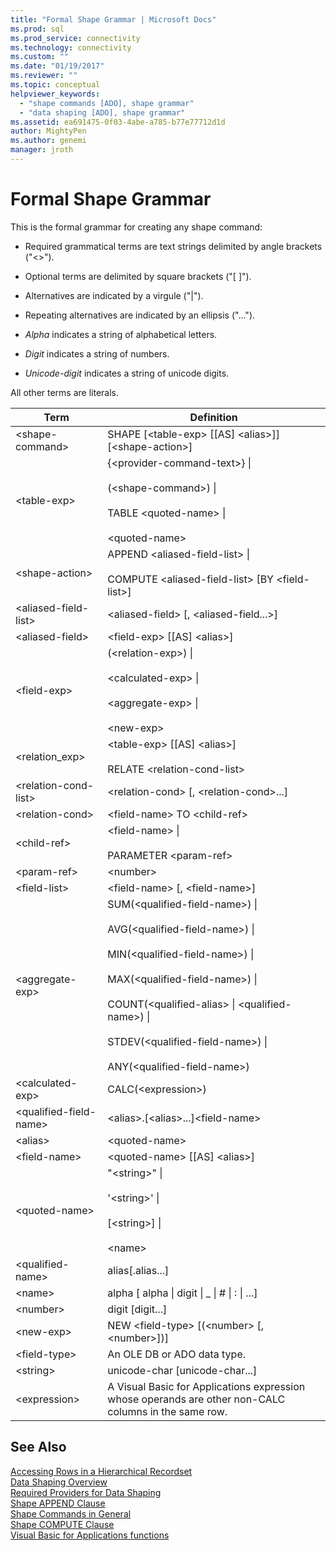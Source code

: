 ```yaml
---
title: "Formal Shape Grammar | Microsoft Docs"
ms.prod: sql
ms.prod_service: connectivity
ms.technology: connectivity
ms.custom: ""
ms.date: "01/19/2017"
ms.reviewer: ""
ms.topic: conceptual
helpviewer_keywords: 
  - "shape commands [ADO], shape grammar"
  - "data shaping [ADO], shape grammar"
ms.assetid: ea691475-0f03-4abe-a785-b77e77712d1d
author: MightyPen
ms.author: genemi
manager: jroth
---
```

# Formal Shape Grammar
This is the formal grammar for creating any shape command:  
  
-   Required grammatical terms are text strings delimited by angle brackets ("<>").  
  
-   Optional terms are delimited by square brackets ("[ ]").  
  
-   Alternatives are indicated by a virgule ("&#124;").  
  
-   Repeating alternatives are indicated by an ellipsis ("...").  
  
-   *Alpha* indicates a string of alphabetical letters.  
  
-   *Digit* indicates a string of numbers.  
  
-   *Unicode-digit* indicates a string of unicode digits.  
  
 All other terms are literals.  
  
|Term|Definition|  
|----------|----------------|  
|\<shape-command>|SHAPE [\<table-exp> [[AS] \<alias>]][\<shape-action>]|  
|\<table-exp>|{\<provider-command-text>} &#124;<br /><br /> (\<shape-command>) &#124;<br /><br /> TABLE \<quoted-name> &#124;<br /><br /> \<quoted-name>|  
|\<shape-action>|APPEND \<aliased-field-list> &#124;<br /><br /> COMPUTE \<aliased-field-list> [BY \<field-list>]|  
|\<aliased-field-list>|\<aliased-field> [, \<aliased-field...>]|  
|\<aliased-field>|\<field-exp> [[AS] \<alias>]|  
|\<field-exp>|(\<relation-exp>) &#124;<br /><br /> \<calculated-exp> &#124;<br /><br /> \<aggregate-exp> &#124;<br /><br /> \<new-exp>|  
|<relation_exp>|\<table-exp> [[AS] \<alias>]<br /><br /> RELATE \<relation-cond-list>|  
|\<relation-cond-list>|\<relation-cond> [, \<relation-cond>...]|  
|\<relation-cond>|\<field-name> TO \<child-ref>|  
|\<child-ref>|\<field-name> &#124;<br /><br /> PARAMETER \<param-ref>|  
|\<param-ref>|\<number>|  
|\<field-list>|\<field-name> [, \<field-name>]|  
|\<aggregate-exp>|SUM(\<qualified-field-name>) &#124;<br /><br /> AVG(\<qualified-field-name>) &#124;<br /><br /> MIN(\<qualified-field-name>) &#124;<br /><br /> MAX(\<qualified-field-name>) &#124;<br /><br /> COUNT(\<qualified-alias> &#124; \<qualified-name>) &#124;<br /><br /> STDEV(\<qualified-field-name>) &#124;<br /><br /> ANY(\<qualified-field-name>)|  
|\<calculated-exp>|CALC(\<expression>)|  
|\<qualified-field-name>|\<alias>.[\<alias>...]\<field-name>|  
|\<alias>|\<quoted-name>|  
|\<field-name>|\<quoted-name> [[AS] \<alias>]|  
|\<quoted-name>|"\<string>" &#124;<br /><br /> '\<string>' &#124;<br /><br /> [\<string>] &#124;<br /><br /> \<name>|  
|\<qualified-name>|alias[.alias...]|  
|\<name>|alpha [ alpha &#124; digit &#124; _ &#124; # &#124; : &#124; ...]|  
|\<number>|digit [digit...]|  
|\<new-exp>|NEW \<field-type> [(\<number> [, \<number>])]|  
|\<field-type>|An OLE DB or ADO data type.|  
|\<string>|unicode-char [unicode-char...]|  
|\<expression>|A Visual Basic for Applications expression whose operands are other non-CALC columns in the same row.|  
  
## See Also  
 [Accessing Rows in a Hierarchical Recordset](../../../ado/guide/data/accessing-rows-in-a-hierarchical-recordset.md)   
 [Data Shaping Overview](../../../ado/guide/data/data-shaping-overview.md)   
 [Required Providers for Data Shaping](../../../ado/guide/data/required-providers-for-data-shaping.md)   
 [Shape APPEND Clause](../../../ado/guide/data/shape-append-clause.md)   
 [Shape Commands in General](../../../ado/guide/data/shape-commands-in-general.md)   
 [Shape COMPUTE Clause](../../../ado/guide/data/shape-compute-clause.md)   
 [Visual Basic for Applications functions](../../../ado/guide/data/visual-basic-for-applications-functions.md)
